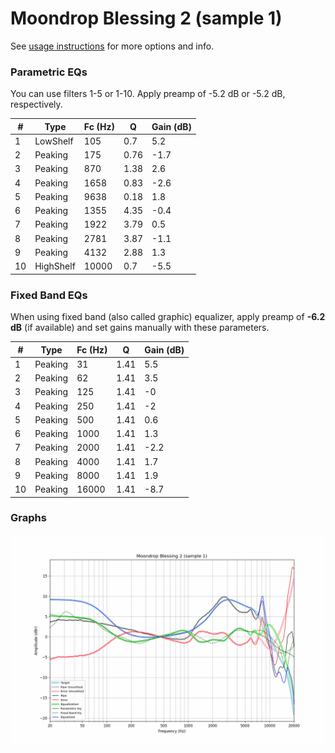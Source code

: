 # Moondrop Blessing 2 (sample 1)
See [usage instructions](https://github.com/jaakkopasanen/AutoEq#usage) for more options and info.

### Parametric EQs
You can use filters 1-5 or 1-10. Apply preamp of -5.2 dB or -5.2 dB, respectively.

|   # | Type      |   Fc (Hz) |    Q |   Gain (dB) |
|-----|-----------|-----------|------|-------------|
|   1 | LowShelf  |       105 | 0.7  |         5.2 |
|   2 | Peaking   |       175 | 0.76 |        -1.7 |
|   3 | Peaking   |       870 | 1.38 |         2.6 |
|   4 | Peaking   |      1658 | 0.83 |        -2.6 |
|   5 | Peaking   |      9638 | 0.18 |         1.8 |
|   6 | Peaking   |      1355 | 4.35 |        -0.4 |
|   7 | Peaking   |      1922 | 3.79 |         0.5 |
|   8 | Peaking   |      2781 | 3.87 |        -1.1 |
|   9 | Peaking   |      4132 | 2.88 |         1.3 |
|  10 | HighShelf |     10000 | 0.7  |        -5.5 |

### Fixed Band EQs
When using fixed band (also called graphic) equalizer, apply preamp of **-6.2 dB** (if available) and set gains manually with these parameters.

|   # | Type    |   Fc (Hz) |    Q |   Gain (dB) |
|-----|---------|-----------|------|-------------|
|   1 | Peaking |        31 | 1.41 |         5.5 |
|   2 | Peaking |        62 | 1.41 |         3.5 |
|   3 | Peaking |       125 | 1.41 |        -0   |
|   4 | Peaking |       250 | 1.41 |        -2   |
|   5 | Peaking |       500 | 1.41 |         0.6 |
|   6 | Peaking |      1000 | 1.41 |         1.3 |
|   7 | Peaking |      2000 | 1.41 |        -2.2 |
|   8 | Peaking |      4000 | 1.41 |         1.7 |
|   9 | Peaking |      8000 | 1.41 |         1.9 |
|  10 | Peaking |     16000 | 1.41 |        -8.7 |

### Graphs
![](./Moondrop%20Blessing%202%20(sample%201).png)
